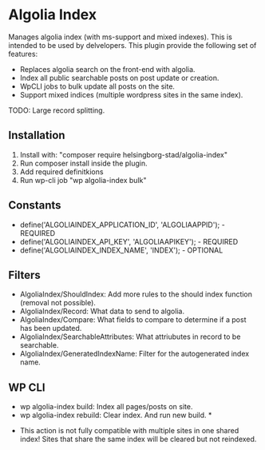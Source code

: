 # Algolia Index

Manages algolia index (with ms-support and mixed indexes). This is intended to be used by delvelopers. This plugin provide the following set of features:

 - Replaces algolia search on the front-end with algolia. 
 - Index all public searchable posts on post update or creation.
 - WpCLI jobs to bulk update all posts on the site. 
 - Support mixed indices (multiple wordpress sites in the same index). 

 TODO: Large record splitting. 

 ## Installation

 1. Install with: "composer require helsingborg-stad/algolia-index"
 2. Run composer install inside the plugin. 
 3. Add required definitkions 
 3. Run wp-cli job "wp algolia-index bulk"

## Constants

- define('ALGOLIAINDEX_APPLICATION_ID', 'ALGOLIAAPPID'); - REQUIRED
- define('ALGOLIAINDEX_API_KEY', 'ALGOLIAAPIKEY'); - REQUIRED
- define('ALGOLIAINDEX_INDEX_NAME', 'INDEX'); - OPTIONAL

## Filters

- AlgoliaIndex/ShouldIndex: Add more rules to the should index function (removal not possible).
- AlgoliaIndex/Record: What data to send to algolia.
- AlgoliaIndex/Compare: What fields to compare to determine if a post has been updated.
- AlgoliaIndex/SearchableAttributes: What attriubutes in record to be searchable.
- AlgoliaIndex/GeneratedIndexName: Filter for the autogenerated index name.

## WP CLI

- wp algolia-index build: Index all pages/posts on site.
- wp algolia-index rebuild: Clear index. And run new build. *

* This action is not fully compatible with multiple sites in one shared index! Sites that share the same index will be cleared but not reindexed. 
